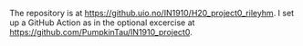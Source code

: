The repository is at https://github.uio.no/IN1910/H20_project0_rileyhm.
I set up a GitHub Action as in the optional excercise at https://github.com/PumpkinTau/IN1910_project0.
